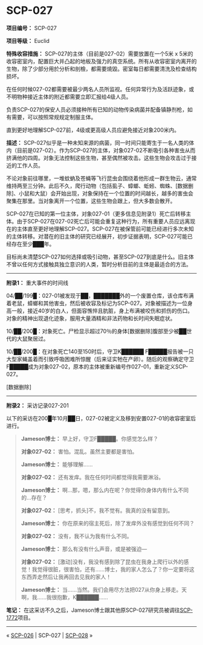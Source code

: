 # SCP-027
                        


**项目编号：** SCP-027

**项目等级：** Euclid

**特殊收容措施：** SCP-027的主体（目前是027-02）需要放置在一个5米 x 5米的收容密室内，配置巨大并凸起的地板及强力的真空系统。所有从收容密室内离开的生物，除了少部分用於分析和剖檢，都需要燒毀。密室每日都需要清洗及检查结构损坏。

在任何时候027-02都需要被最少两名人员所监视。任何异常行为及活跃迹象，或不明物种接近主体的附近都需要立即汇报给4级人员。

负责SCP-027的保安人员必须接种所有已知的动物传染病菌并配备镇静剂枪，如有需要，可以按照常规规定制服主体。

直到更好地理解SCP-027前，4级或更高级人员应避免接近对象200米内。

**描述：** SCP-027似乎是一种未知来源的病菌，同一时间只能寄生于一名人类的体内（目前是027-02）。作为SCP-027的主体，对象027-02不断吸引各种害虫从而挤满他的四周。对象无法控制这些生物，甚至偶然被攻击。这些生物会攻击过于接近的工作人员。

不论对象前往哪里，一堆蚊蚋及苍蝇等飞行昆虫会围绕着他形成一群生物云，通常维持两至三分钟。此后不久，爬行动物（包括虱子、蟑螂、蚯蚓、蜘蛛、[数据删除]、小鼠和大鼠）会开始出现，对象保持在一个位置的时间越长，越多的害虫会聚集在那里。当对象离开一个位置，这些生物会跟上，但大多数会散开。

SCP-027在已知的第一位主体，对象027-01（更多信息见附录1）死亡后转移主体。由于SCP-027在027-02死亡后可能会重复这种行为，所有重要人员应远离现在的主体直至更好地理解SCP-027。SCP-027在被保管前可能已经进行多次未知的主体转移。对潜在的旧主体的研究已经展开，初步证据表明，SCP-027可能已经存在至少███年。

目标尚未清楚SCP-027如何选择或吸引动物，甚至SCP-027到底是什么。旧主体不曾以任何方式接触具独立意识的人类，暂时分析目前的主体是最适合的方法。


---

**附录1：** 重大事件的时间线

04/██/199█：027-01被发现于██，███████外的一个废置仓库，该仓库布满着老鼠，蟑螂和其他害虫，然后被收容及标记为SCP-027。对象被描述为一位身高一般，接近40岁的白人，但面容憔悴且肮脏，身上布满被咬伤和抓伤的伤口。对象的精神出现退化迹象，服用大量酒精和非法药物和长时间失眠症状。

10/██/200█：对象死亡。尸检显示超过70％的身体[数据删除]腹部至少被██世代的大鼠聚居过。

10/██/200█：在对象死亡140至150时后，守卫K██████ F█████报告被一只大型家蝇盖着而引致呼吸困难所惊醒（后来证实牠在产卵）。随后的观察确定守卫F█████成为对象027-02，原本的主体被重新编号作027-01，重新定义SCP-027。

[数据删除]


---

**附录2：** 采访记录027-201

以下的采访在200█年10月██日，027-02被定义及移到安置027-01的收容密室后进行。


> **Jameson博士：** 早上好，守卫F█████。你感觉怎么样？
> 
> **对象027-02：** 害怕。混乱。虽然主要都是害怕。
> 
> **Jameson博士：** 能够理解……
> 
> **对象027-02：** 还有发痒。我在任何时间都觉得我需要淋浴。
> 
> **Jameson博士：** 啊…那，嗯，那么内在呢？你觉得你身体内有什么不同的…存在？
> 
> **对象027-02：** [思考，抓头]不，我不觉有。我真的没有留意到。
> 
> **Jameson博士：** 你在原来的宿主死后，除了发痒外没有感觉到任何不同？
> 
> **对象027-02：** 没有，我不认为我有什么不同。
> 
> **Jameson博士：** 那么有没有什么声音，或是被强迫—
> 
> **对象027-02：** [激动]没有，我没有感到除了昆虫在我身上爬行以外的感觉！我觉得很脏，很害怕，还有……博士，我的家人怎么了？你一定要将这东西弄走然后让我再回去见我的家人！
> 
> **Jameson博士：** 当……当然。我们会用尽方法把027从你身上移走。天啊，我……我很抱歉，K██████……
> 

**笔记：** 在这采访不久之后，Jameson博士跟其他原SCP-027研究员被调往<a shape='rect' class='newpage' href='/scp-1772'>SCP-1772</a>项目。


---



« [SCP-026](/scp-026) | SCP-027 | [SCP-028](/scp-028) »





                    